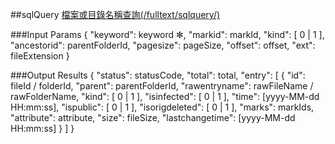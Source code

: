 ##sqlQuery
[檔案或目錄名稱查詢(/fulltext/sqlquery/)](https://creative.asuscloud.com/content/?p=search)

###Input Params
	{
		"keyword": keyword ✻,
		"markid": markId,
		"kind": [ 0 | 1 ],
		"ancestorid": parentFolderId,
		"pagesize": pageSize,
		"offset": offset,
		"ext": fileExtension
	}

###Output Results
	{
		"status": statusCode,
		"total": total,
		"entry": [
			{
				"id": fileId / folderId,
				"parent": parentFolderId,
				"rawentryname": rawFileName / rawFolderName,
				"kind": [ 0 | 1 ],
				"isinfected": [ 0 | 1 ],
				"time": [yyyy-MM-dd HH:mm:ss],
				"ispublic": [ 0 | 1 ],
				"isorigdeleted": [ 0 | 1 ],
				"marks": markIds,
				"attribute": attribute,
				"size": fileSize,
				"lastchangetime": [yyyy-MM-dd HH:mm:ss]	
			}
		]
	}
